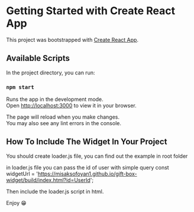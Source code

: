 # Getting Started with Create React App

This project was bootstrapped with [Create React App](https://github.com/facebook/create-react-app).

## Available Scripts

In the project directory, you can run:

### `npm start`

Runs the app in the development mode.\
Open [http://localhost:3000](http://localhost:3000) to view it in your browser.

The page will reload when you make changes.\
You may also see any lint errors in the console.

## How To Include The Widget In Your Project

You should create loader.js file, you can find out the example in root folder

in loader.js file you can pass the id of user with simple query
const widgetUrl = 'https://misaksofoyan1.github.io/gift-box-widget/build/index.html?id=UserId';

Then include the loader.js script in html.

<script async src="/path/to/loader.js"></script>

Enjoy 😁
